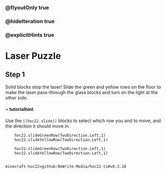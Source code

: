 ### @flyoutOnly true
### @hideIteration true
### @explicitHints true


# Laser Puzzle

## Step 1
Solid blocks stop the laser! Slide the green and yellow rows on the floor to make the laser pass-through the glass blocks and turn on the light at the other side. 

#### ~ tutorialhint 
Use the ``||hoc22.slide||`` blocks to select which row you and to move, and the direction it should move in.



```ghost
    hoc22.slideGreenRow(TwoDirection.Left,1)
    hoc22.slideYellowRow(TwoDirection.Left,1)
```
```template
    hoc22.slideGreenRow(TwoDirection.Left,1)
    hoc22.slideYellowRow(TwoDirection.Left,1)
      
```
```package
minecraft-hoc22=github:ReWrite-Media/hoc22-ts#v0.3.10
```